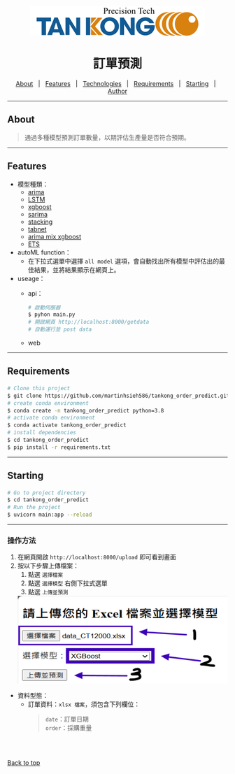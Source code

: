 <div align="center" id="top"> 
<img src="./md_img/logo.svg" alt="Tangong_order" />
</div>

<h1 align="center">訂單預測</h1>

<p align="center">
  <a href="#about">About</a> &#xa0; | &#xa0;
  <a href="#features">Features</a> &#xa0; | &#xa0;
  <a href="#technologies">Technologies</a> &#xa0; | &#xa0;
  <a href="#requirements">Requirements</a> &#xa0; | &#xa0;
  <a href="#starting">Starting</a> &#xa0; | &#xa0;
  <a href="https://github.com/martinhsieh586" target="_blank">Author</a>
</p>

***

## About ##

> 通過多種模型預測訂單數量，以期評估生產量是否符合預期。

***

## Features ##

- 模型種類：
  - <a href="./model/arima_model.py">arima</a>
  - <a href="./model/lstm_model.py">LSTM</a>
  - <a href="./model/xgboost_model.py">xgboost</a>
  - <a href="./model/sarima_model.py">sarima</a>
  - <a href="./model/stacking_model.py">stacking</a>
  - <a href="./model/tabnet.py">tabnet</a>
  - <a href="./model/arima-mix-xgboost.py">arima mix xgboost</a>
  - <a href="./model/ETS.py">ETS</a>
- autoML function：
  - 在下拉式選單中選擇 `all model` 選項，會自動找出所有模型中評估出的最佳結果，並將結果顯示在網頁上。
- useage：
  - api：

    ```bash
    # 啟動伺服器
    $ pyhon main.py
    # 開啟網頁 http://localhost:8000/getdata
    # 自動運行並 post data
    ```
  
  - web
  
***

## Requirements ##

```bash
# Clone this project
$ git clone https://github.com/martinhsieh586/tankong_order_predict.git
# create conda environment
$ conda create -n tankong_order_predict python=3.8
# activate conda environment
$ conda activate tankong_order_predict
# install dependencies
$ cd tankong_order_predict
$ pip install -r requirements.txt
```

***

## Starting ##

```bash
# Go to project directory
$ cd tankong_order_predict
# Run the project
$ uvicorn main:app --reload
```

***

### 操作方法 ###

1. 在網頁開啟 `http://localhost:8000/upload` 即可看到畫面
2. 按以下步驟上傳檔案：
   1. 點選 `選擇檔案`
   2. 點選 `選擇模型` 右側下拉式選單
   3. 點選 `上傳並預測`
   <img src="./md_img/Procedure.png" alt="example" width="500" height="200" />
- 資料型態：
  - 訂單資料：`xlsx 檔案`，須包含下列欄位：  
    > `date`：訂單日期  
    > `order`：採購重量

<br> </br>

<a href="#top">Back to top</a>

<!-- use ctrl+shift+V to view this markdown on vscode -->